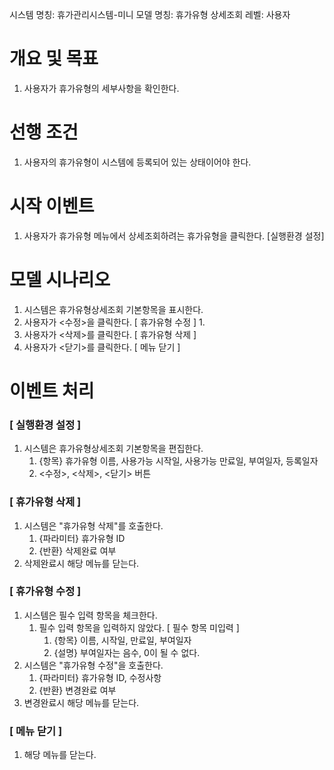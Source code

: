 시스템 명칭: 휴가관리시스템-미니
모델 명칭:  휴가유형 상세조회
레벨: 사용자

# 개요 및 목표
1. 사용자가 휴가유형의 세부사항을 확인한다.

# 선행 조건
1. 사용자의 휴가유형이 시스템에 등록되어 있는 상태이어야 한다.

# 시작 이벤트
1. 사용자가 휴가유형 메뉴에서 상세조회하려는 휴가유형을 클릭한다. [실행환경 설정]

# 모델 시나리오
1. 시스템은 휴가유형상세조회 기본항목을 표시한다.
2. 사용자가 <수정>을 클릭한다. [ 휴가유형 수정 ]
	1. 
3. 사용자가 <삭제>를 클릭한다. [ 휴가유형 삭제 ]
4. 사용자가 <닫기>를 클릭한다. [ 메뉴 닫기 ]

# 이벤트 처리

### [ 실행환경 설정 ]
1. 시스템은  휴가유형상세조회 기본항목을 편집한다.
	1. {항목} 휴가유형 이름, 사용가능 시작일, 사용가능 만료일, 부여일자, 등록일자
	2. <수정>, <삭제>, <닫기> 버튼

### [ 휴가유형 삭제 ]
1. 시스템은 "휴가유형 삭제"를 호출한다.
	1. {파라미터} 휴가유형 ID
	2. {반환} 삭제완료 여부
2. 삭제완료시 해당 메뉴를 닫는다.

### [ 휴가유형 수정 ]
1. 시스템은 필수 입력 항목을 체크한다.
	1. 필수 입력 항목을 입력하지 않았다. [ 필수 항목 미입력 ]
		1. {항목} 이름, 시작일, 만료일, 부여일자
		2. {설명} 부여일자는 음수, 0이 될 수 없다.
2. 시스템은 "휴가유형 수정"을 호출한다.
	1. {파라미터} 휴가유형 ID, 수정사항
	2. {반환} 변경완료 여부
3. 변경완료시 해당 메뉴를 닫는다.

### [  메뉴 닫기 ]
1. 해당 메뉴를 닫는다.